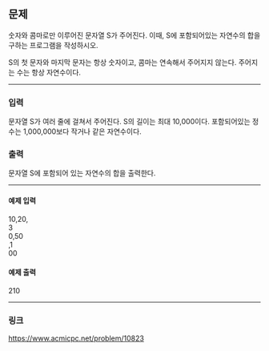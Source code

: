 ## 문제
숫자와 콤마로만 이루어진 문자열 S가 주어진다. 이때, S에 포함되어있는 자연수의 합을 구하는 프로그램을 작성하시오.

S의 첫 문자와 마지막 문자는 항상 숫자이고, 콤마는 연속해서 주어지지 않는다. 주어지는 수는 항상 자연수이다.

***
### 입력
문자열 S가 여러 줄에 걸쳐서 주어진다. S의 길이는 최대 10,000이다. 포함되어있는 정수는 1,000,000보다 작거나 같은 자연수이다.


### 출력
문자열 S에 포함되어 있는 자연수의 합을 출력한다.
***
#### 예제 입력
10,20,  
3   
0,50  
,1  
00  

#### 예제 출력
210
*****
### 링크
<https://www.acmicpc.net/problem/10823>
